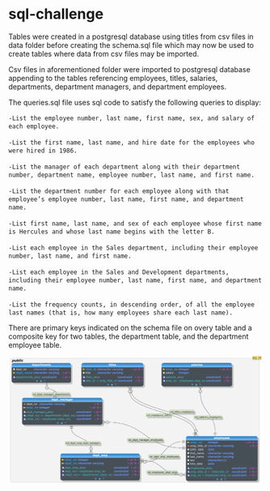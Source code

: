 # sql-challenge

Tables were created in a postgresql database using titles from csv files in data folder before creating the schema.sql file which may now be used to create tables where data from csv files may be imported.

Csv files in aforementioned folder were imported to postgresql database  appending to the tables referencing employees, titles, salaries, departments, department managers, and department employees.


The queries.sql file uses sql code to satisfy the following queries to display:

	-List the employee number, last name, first name, sex, and salary of each employee.

	-List the first name, last name, and hire date for the employees who were hired in 1986.

	-List the manager of each department along with their department number, department name, employee number, last name, and first name.

	-List the department number for each employee along with that employee’s employee number, last name, first name, and department name.

	-List first name, last name, and sex of each employee whose first name is Hercules and whose last name begins with the letter B.

	-List each employee in the Sales department, including their employee number, last name, and first name.

	-List each employee in the Sales and Development departments, including their employee number, last name, first name, and department name.

	-List the frequency counts, in descending order, of all the employee last names (that is, how many employees share each last name). 


There are primary keys indicated on the schema file on overy table and a composite key for two tables, the department table, and the department employee table.

![](https://github.com/BMO777/sql-challenge/blob/main/erd.png)
